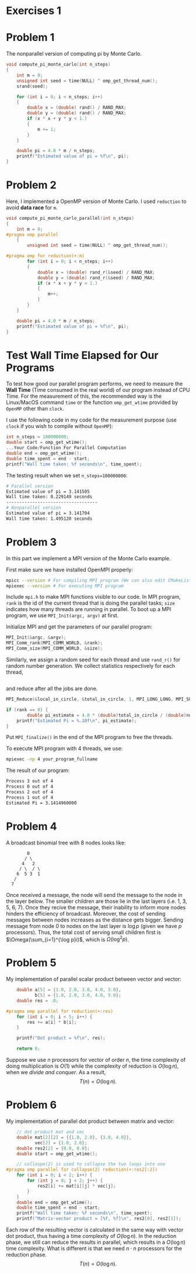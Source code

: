 # Exercises 1

# Problem 1
The nonparallel version of computing pi by Monte Carlo.
```c
void compute_pi_monte_carlo(int n_steps)
{
    int m = 0;
    unsigned int seed = time(NULL) ^ omp_get_thread_num();
    srand(seed);

    for (int i = 0; i < n_steps; i++)
    {
        double x = (double) rand() / RAND_MAX;
        double y = (double) rand() / RAND_MAX;
        if (x * x + y * y < 1.)
        {
            m += 1;
        }
    }

    double pi = 4.0 * m / n_steps;
    printf("Estimated value of pi = %f\n", pi);
}
```

# Problem 2
Here, I implemented a OpenMP version of Monte Carlo. I used `reduction` to avoid **data race** for `m`.
```c
void compute_pi_monte_carlo_parallel(int n_steps)
{
    int m = 0;
#pragma omp parallel
    {
        unsigned int seed = time(NULL) ^ omp_get_thread_num();

#pragma omp for reduction(+:m)
        for (int i = 0; i < n_steps; i++)
        {
            double x = (double) rand_r(&seed) / RAND_MAX;
            double y = (double) rand_r(&seed) / RAND_MAX;
            if (x * x + y * y < 1.)
            {
                m++;
            }
        }
    }

    double pi = 4.0 * m / n_steps;
    printf("Estimated value of pi = %f\n", pi);
}
```

# Test Wall Time Elapsed for Our Programs
To test how good our parallel program performs, we need to measure the **Wall Time** (Time consumed in the real world) of our program instead of CPU Time. For the measurement of this, the recommended way is the Linux/MacOS command `time` or the function `omp_get_wtime` provided by `OpenMP` other than `clock`.

I use the following code in my code for the measurement purpose (use `clock` if you wish to compile without `OpenMP`):
```c
int n_steps = 100000000;
double start = omp_get_wtime();
...Your Code/Function For Parallel Computation
double end = omp_get_wtime();
double time_spent = end - start;
printf("Wall time taken: %f seconds\n", time_spent);
```

The testing result when we set `n_steps=100000000`:
```bash
# Parallel version
Estimated value of pi = 3.141505
Wall time taken: 0.229149 seconds
-----------------------------------
# Nonparallel version
Estimated value of pi = 3.141704
Wall time taken: 1.495120 seconds
```

# Problem 3
In this part we implement a MPI version of the Monte Carlo example.

First make sure we have installed OpenMPI properly:
```bash
mpicc --version # For compiling MPI program (We can also edit CMakeLists.txt to enable gcc to compile it)
mpiexec --version # For executing MPI program
```

Include `mpi.h` to make MPI functions visible to our code. In MPI program, `rank` is the id of the current thread that is doing the parallel tasks; `size` indicates how many threads are running in parallel. To boot up a MPI program, we use `MPI_Init(argc, argv)` at first.

Initialize MPI and get the parameters of our parallel program:
```cpp
MPI_Init(&argc, &argv);
MPI_Comm_rank(MPI_COMM_WORLD, &rank);
MPI_Comm_size(MPI_COMM_WORLD, &size);
```

Similarly, we assign a random seed for each thread and use `rand_r()` for random number generation. We collect statistics respectively for each thread,
```cpp

```
and reduce after all the jobs are done.
```cpp
MPI_Reduce(&local_in_circle, &total_in_circle, 1, MPI_LONG_LONG, MPI_SUM, 0, MPI_COMM_WORLD);

if (rank == 0) {
        double pi_estimate = 4.0 * (double)total_in_circle / (double)num_points;
    printf("Estimated Pi = %.10f\n", pi_estimate);
}
```

Put `MPI_finalize()` in the end of the MPI program to free the threads.

To execute MPI program with 4 threads, we use:
```bash
mpiexec -np 4 your_program_fullname
```

The result of our program:
```bash
Process 3 out of 4
Process 0 out of 4
Process 2 out of 4
Process 1 out of 4
Estimated Pi = 3.1414960000
```

# Problem 4
A broadcast binomial tree with 8 nodes looks like:
```
        0
       / \
      4   2
     / \  / \
    6  5 3  1
   / 
  7
```
Once received a message, the node will send the message to the node in the layer below. The smaller children are those lie in the last layers (i.e. 1, 3, 5, 6, 7). Once they recive the message, their inability to inform more nodes hinders the efficiency of broadcast. Moreover, the cost of sending messages between nodes increases as the distance gets bigger. Sending message from node 0 to nodes on the last layer is $\log p$ (given we have $p$ processors). Thus, the total cost of serving small children first is $\Omega(\sum_{i=1}^{\log p}i)$, which is $\Omega(\log^2 p)$.

# Problem 5
My implementation of parallel scalar product between vector and vector:
```c
    double a[5] = {1.0, 2.0, 3.0, 4.0, 5.0},
           b[5] = {1.0, 2.0, 3.0, 4.0, 5.0};
    double res = .0;

#pragma omp parallel for reduction(+:res)
    for (int i = 0; i < 5; i++) {
        res += a[i] * b[i];
    }

    printf("Dot product = %f\n", res);

    return 0;
```

Suppose we use $n$ processors for vector of order $n$, the time complexity of doing multiplication is $O(1)$ while the complexity of reduction is $O(\log n)$, when we *divide and conquer*. As a result,
$$T(n)=O(\log n).$$

# Problem 6
My implementation of parallel dot product between matrix and vector:
```c
    // dot product mat and vec
    double mat[2][2] = {{1.0, 2.0}, {3.0, 4.0}},
           vec[2] = {1.0, 2.0};
    double res2[2] = {0.0, 0.0};
    double start = omp_get_wtime();

    // collaspe(2) is used to collapse the two loops into one
#pragma omp parallel for collapse(2) reduction(+:res2[:2])
    for (int i = 0; i < 2; i++) {
        for (int j = 0; j < 2; j++) {
            res2[i] += mat[i][j] * vec[j];
        }
    }
    double end = omp_get_wtime();
    double time_spent = end - start;
    printf("Wall time taken: %f seconds\n", time_spent);
    printf("Matrix-vector product = [%f, %f]\n", res2[0], res2[1]);
```

Each row of the resulting vector is calculated in the same way with vector dot product, thus having a time complexity of $O(\log n)$. In the reduction phase, we still can reduce the results in parallel, which results in a $O(\log n)$ time complexity. What is different is that we need $n\cdot n$ processors for the reduction phase.
$$T(n)=O(\log n).$$